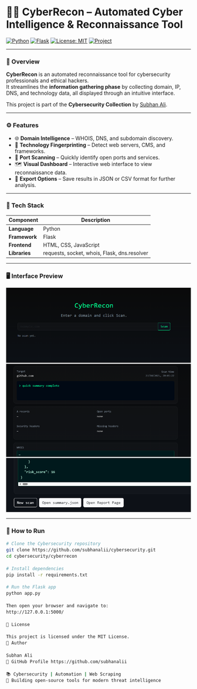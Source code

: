 # 🕵️‍♂️ CyberRecon – Automated Cyber Intelligence & Reconnaissance Tool  

[![Python](https://img.shields.io/badge/Python-3.x-blue?logo=python)](https://www.python.org/)
[![Flask](https://img.shields.io/badge/Framework-Flask-lightgrey?logo=flask)](https://flask.palletsprojects.com/)
[![License: MIT](https://img.shields.io/badge/License-MIT-green.svg)](LICENSE)
[![Project](https://img.shields.io/badge/Collection-Cybersecurity-blueviolet)](https://github.com/subhanalii/cybersecurity)

---

### 📖 Overview
**CyberRecon** is an automated reconnaissance tool for cybersecurity professionals and ethical hackers.  
It streamlines the **information gathering phase** by collecting domain, IP, DNS, and technology data, all displayed through an intuitive interface.  

This project is part of the **Cybersecurity Collection** by [Subhan Ali](https://github.com/subhanalii).  

---

### ⚙️ Features
- 🌐 **Domain Intelligence** – WHOIS, DNS, and subdomain discovery.  
- 🧠 **Technology Fingerprinting** – Detect web servers, CMS, and frameworks.  
- 🚀 **Port Scanning** – Quickly identify open ports and services.  
- 🗺️ **Visual Dashboard** – Interactive web interface to view reconnaissance data.  
- 📁 **Export Options** – Save results in JSON or CSV format for further analysis.  

---

### 🧩 Tech Stack

| Component | Description |
|------------|-------------|
| **Language** | Python |
| **Framework** | Flask |
| **Frontend** | HTML, CSS, JavaScript |
| **Libraries** | requests, socket, whois, Flask, dns.resolver |

---

### 🖥️ Interface Preview

![Dashboard Preview](https://github.com/subhanalii/cybersecurity/blob/main/cyberrecon/cyberrecon1.png?raw=true)
![Scan Results](https://github.com/subhanalii/cybersecurity/blob/main/cyberrecon/cyberrecon2.png?raw=true)
![Report Page](https://github.com/subhanalii/cybersecurity/blob/main/cyberrecon/cyberrecon3.png?raw=true)


---

### 🚀 How to Run

```bash
# Clone the Cybersecurity repository
git clone https://github.com/subhanalii/cybersecurity.git
cd cybersecurity/cyberrecon

# Install dependencies
pip install -r requirements.txt

# Run the Flask app
python app.py

Then open your browser and navigate to:
http://127.0.0.1:5000/

📜 License

This project is licensed under the MIT License.
🌟 Author

Subhan Ali
🔗 GitHub Profile https://github.com/subhanalii

📚 Cybersecurity | Automation | Web Scraping
🎯 Building open-source tools for modern threat intelligence
